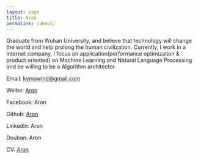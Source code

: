 ```yaml
---
layout: page
title: Aron
permalink: /about/
---
```


Graduate from Wuhan University, and believe that technology will change the world and help prolong the human civilization. Currently, I work in a internet company, I focus on application(performance optimization & product oriented) on Machine Learning and Natural Language Processing and be willing to be a Algorithm architector.

Email: kymowind@gmail.com

Weibo: [Aron](http://weibo.com/aronlovesong)

Facebook: Aron

Github: [Aron](https://github.com/kymo)

LinkedIn: Aron

Douban: Aron

CV: [Aron](/public/file/cv.pdf)
